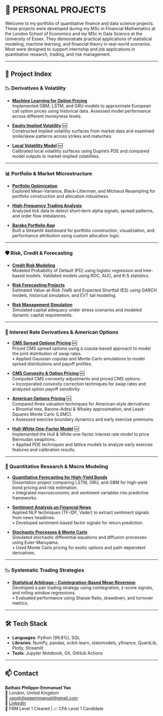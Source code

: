 # 🧠 PERSONAL PROJECTS

Welcome to my portfolio of quantitative finance and data science projects. These projects were developed during my MSc in Financial Mathematics at the London School of Economics and my MSc in Data Science at the University of Essex. They demonstrate practical applications of statistical modeling, machine learning, and financial theory in real-world scenarios. Most were designed to support internship and job applications in quantitative research, trading, and risk management.

---

## 📘 Project Index

### 📉 Derivatives & Volatility

- **[Machine Learning for Option Pricing](https://github.com/philippeyao123/PERSONAL-PROJECTS/tree/main/MACHINE%20LEARNING%20FOR%20OPTION%20PRICING)**  
  Implemented GBM, LSTM, and GRU models to approximate European call option prices using historical data. Assessed model performance across different moneyness levels.

- **[Equity Implied Volatility](https://github.com/philippeyao123/PERSONAL-PROJECTS/tree/main/EQUITY%20IMPLIED%20VOLATILITY)** 🆕  
  Constructed implied volatility surfaces from market data and examined smile/skew patterns across strikes and maturities.

- **[Local Volatility Model](https://github.com/philippeyao123/PERSONAL-PROJECTS/tree/main/LOCAL%20VOLATILITY%20MODEL)** 🆕  
  Calibrated local volatility surfaces using Dupire’s PDE and compared model outputs to market-implied volatilities.

---

### 📊 Portfolio & Market Microstructure

- **[Portfolio Optimization](https://github.com/philippeyao123/PERSONAL-PROJECTS/tree/main/PORTFOLIO%20OPTIMIZATION)**  
  Explored Mean-Variance, Black-Litterman, and Michaud Resampling for portfolio construction and allocation robustness.

- **[High-Frequency Trading Analysis](https://github.com/philippeyao123/PERSONAL-PROJECTS/tree/main/HIGH-FREQUENCY%20TRADING%20ANALYSIS)**  
  Analyzed tick data to detect short-term alpha signals, spread patterns, and order flow imbalances.

- **[Baraka Portfolio App](https://github.com/philippeyao123/PERSONAL-PROJECTS/tree/main/baraka-portfolio-app)**  
  Built a Streamlit dashboard for portfolio construction, visualization, and performance attribution using custom allocation logic.

---

### 🛡️ Risk, Credit & Forecasting

- **[Credit Risk Modeling](https://github.com/philippeyao123/PERSONAL-PROJECTS/tree/main/CREDIT%20RISK%20MODELING)**  
  Modeled Probability of Default (PD) using logistic regression and tree-based models. Validated models using ROC, AUC, and K-S statistics.

- **[Risk Forecasting Projects](https://github.com/philippeyao123/PERSONAL-PROJECTS/tree/main/RISK%20FORECASTING%20PROJECTS)**  
  Estimated Value-at-Risk (VaR) and Expected Shortfall (ES) using GARCH models, historical simulation, and EVT tail modeling.

- **[Risk Management Simulation](https://github.com/philippeyao123/PERSONAL-PROJECTS/tree/main/RISK%20MANAGEMENT%20SIMULATION)**  
  Simulated capital adequacy under stress scenarios and modeled dynamic capital requirements.

---

### 📐 Interest Rate Derivatives & American Options

- **[CMS Spread Options Pricing](https://github.com/philippeyao123/PERSONAL-PROJECTS/tree/main/CMS_Spread_Options_Pricing_Analytics)** 🆕  
  Priced CMS spread options using a copula-based approach to model the joint distribution of swap rates.  
  • Applied Gaussian copulas and Monte Carlo simulations to model spread distributions and payoff profiles.

- **[CMS Convexity & Option Pricing](https://github.com/philippeyao123/PERSONAL-PROJECTS/tree/main/CMS_Derivatives_Pricing_Analytics)** 🆕  
  Computed CMS convexity adjustments and priced CMS options.  
  • Incorporated convexity correction techniques for swap rates and analyzed option payoff sensitivity.

- **[American Options Pricing](https://github.com/philippeyao123/PERSONAL-PROJECTS/tree/main/American_Options_Pricing_Analytics)** 🆕  
  Compared three valuation techniques for American-style derivatives:  
  • Binomial tree, Barone-Adesi & Whaley approximation, and Least-Squares Monte Carlo (LSMC).  
  • Assessed exercise boundary dynamics and early exercise premiums.

- **[Hull-White One-Factor Model](https://github.com/philippeyao123/PERSONAL-PROJECTS/tree/main/Hull_White_1F_Model)** 🆕  
  Implemented the Hull & White one-factor interest rate model to price Bermudan swaptions.  
  • Applied PDE techniques and lattice models to analyze early exercise features and calibration results.

---

### 🧠 Quantitative Research & Macro Modeling

- **[Quantitative Forecasting for High-Yield Bonds](https://github.com/philippeyao123/PERSONAL-PROJECTS/tree/main/QUANTITATIVE%20FORECASTING%20FOR%20HIGH-YIELD%20BONDS)**  
  Dissertation project comparing LSTM, GRU, and GBM for high-yield bond pricing and risk estimation.  
  • Integrated macroeconomic and sentiment variables into predictive frameworks.

- **[Sentiment Analysis on Financial News](https://github.com/philippeyao123/PERSONAL-PROJECTS/tree/main/SENTIMENT%20ANALYSIS%20ON%20FINANCIAL%20NEWS)**  
  Applied NLP techniques (TF-IDF, Vader) to extract sentiment signals from news headlines.  
  • Developed sentiment-based factor signals for return prediction.

- **[Stochastic Processes & Monte Carlo](https://github.com/philippeyao123/PERSONAL-PROJECTS/tree/main/STOCHASTIC%20PROCESSES%20%20AND%20MONTE%20CARLO%20SIMULATIONS)**  
  Simulated stochastic differential equations and diffusion processes using Euler-Maruyama.  
  • Used Monte Carlo pricing for exotic options and path-dependent derivatives.

---

### 📉 Systematic Trading Strategies

- **[Statistical Arbitrage – Cointegration-Based Mean Reversion](https://github.com/philippeyao123/PERSONAL-PROJECTS/tree/main/STASTICAL%20ARBITRAGE%20–%20COINTEGRATION%20BASED%20MEAN%20REVERSION)**  
  Developed a pair trading strategy using cointegration, z-score signals, and rolling window regressions.  
  • Evaluated performance using Sharpe Ratio, drawdown, and turnover metrics.

---

## 🛠️ Tech Stack

- **Languages**: Python (99.8%), SQL  
- **Libraries**: NumPy, pandas, scikit-learn, statsmodels, yfinance, QuantLib, Plotly, Streamlit  
- **Tools**: Jupyter Notebook, Git, GitHub Actions

---

## 📫 Contact

**Bathaix Philippe-Emmanuel Yao**  
📍 London, United Kingdom  
📧 [yaophilippeemmanuel@gmail.com](mailto:yaophilippeemmanuel@gmail.com)  
🔗 [LinkedIn](https://www.linkedin.com/in/bathaix-philippe-emmanuel-yao-a302ab176/)  
🧠 FRM Level 1 Cleared | 📈 CFA Level 1 Candidate


